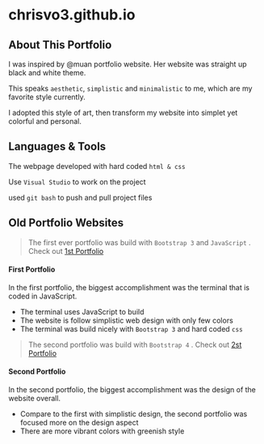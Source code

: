 # chrisvo3.github.io

## About This Portfolio

I was inspired by @muan portfolio website. Her website was straight up black and white theme.

This speaks `aesthetic`, `simplistic` and `minimalistic` to me, which are my favorite style currently.

I adopted this style of art, then transform my website into simplet yet colorful and personal.

## Languages & Tools

The webpage developed with hard coded `html & css`

Use `Visual Studio` to work on the project

used `git bash` to push and pull project files

## Old Portfolio Websites

> The first ever portfolio was build with `Bootstrap 3` and `JavaScript` . Check out [1st Portfolio](https://chrisvo3.github.io/portfolio-1/)

#### First Portfolio

In the first portfolio, the biggest accomplishment was the terminal that is coded in JavaScript.

- The terminal uses JavaScript to build
- The website is follow simplistic web design with only few colors
- The terminal was build nicely with `Bootstrap 3` and hard coded `css`


> The second portfolio was build with `Bootstrap 4` . Check out [2st Portfolio](https://chrisvo3.github.io/portfolio-2/)

#### Second Portfolio

In the second portfolio, the biggest accomplishment was the design of the website overall.

- Compare to the first with simplistic design, the second portfolio was focused more on the design aspect
- There are more vibrant colors with greenish style

